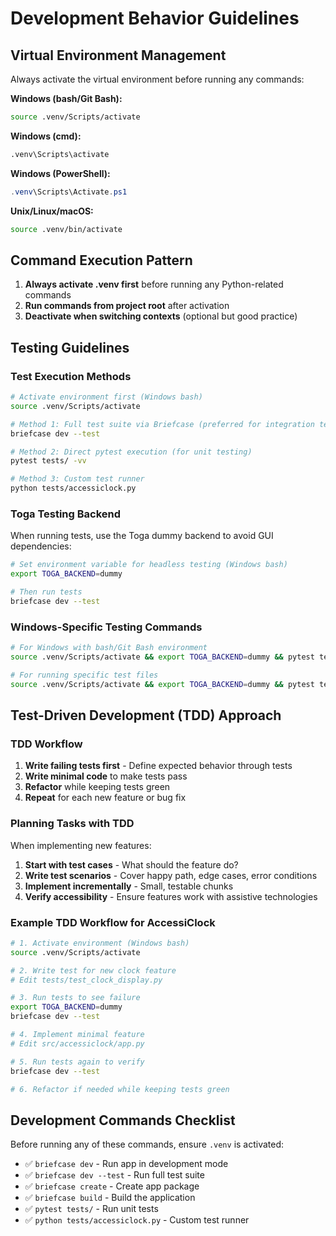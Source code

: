 # Development Behavior Guidelines

## Virtual Environment Management
Always activate the virtual environment before running any commands:

**Windows (bash/Git Bash):**
```bash
source .venv/Scripts/activate
```

**Windows (cmd):**
```cmd
.venv\Scripts\activate
```

**Windows (PowerShell):**
```powershell
.venv\Scripts\Activate.ps1
```

**Unix/Linux/macOS:**
```bash
source .venv/bin/activate
```

## Command Execution Pattern
1. **Always activate .venv first** before running any Python-related commands
2. **Run commands from project root** after activation
3. **Deactivate when switching contexts** (optional but good practice)

## Testing Guidelines

### Test Execution Methods
```bash
# Activate environment first (Windows bash)
source .venv/Scripts/activate

# Method 1: Full test suite via Briefcase (preferred for integration testing)
briefcase dev --test

# Method 2: Direct pytest execution (for unit testing)
pytest tests/ -vv

# Method 3: Custom test runner
python tests/accessiclock.py
```

### Toga Testing Backend
When running tests, use the Toga dummy backend to avoid GUI dependencies:
```bash
# Set environment variable for headless testing (Windows bash)
export TOGA_BACKEND=dummy

# Then run tests
briefcase dev --test
```

### Windows-Specific Testing Commands
```bash
# For Windows with bash/Git Bash environment
source .venv/Scripts/activate && export TOGA_BACKEND=dummy && pytest tests/ -vv

# For running specific test files
source .venv/Scripts/activate && export TOGA_BACKEND=dummy && pytest tests/test_audio_manager.py -v
```

## Test-Driven Development (TDD) Approach

### TDD Workflow
1. **Write failing tests first** - Define expected behavior through tests
2. **Write minimal code** to make tests pass
3. **Refactor** while keeping tests green
4. **Repeat** for each new feature or bug fix

### Planning Tasks with TDD
When implementing new features:

1. **Start with test cases** - What should the feature do?
2. **Write test scenarios** - Cover happy path, edge cases, error conditions
3. **Implement incrementally** - Small, testable chunks
4. **Verify accessibility** - Ensure features work with assistive technologies

### Example TDD Workflow for AccessiClock
```bash
# 1. Activate environment (Windows bash)
source .venv/Scripts/activate

# 2. Write test for new clock feature
# Edit tests/test_clock_display.py

# 3. Run tests to see failure
export TOGA_BACKEND=dummy
briefcase dev --test

# 4. Implement minimal feature
# Edit src/accessiclock/app.py

# 5. Run tests again to verify
briefcase dev --test

# 6. Refactor if needed while keeping tests green
```

## Development Commands Checklist
Before running any of these commands, ensure `.venv` is activated:

- ✅ `briefcase dev` - Run app in development mode
- ✅ `briefcase dev --test` - Run full test suite
- ✅ `briefcase create` - Create app package
- ✅ `briefcase build` - Build the application
- ✅ `pytest tests/` - Run unit tests
- ✅ `python tests/accessiclock.py` - Custom test runner